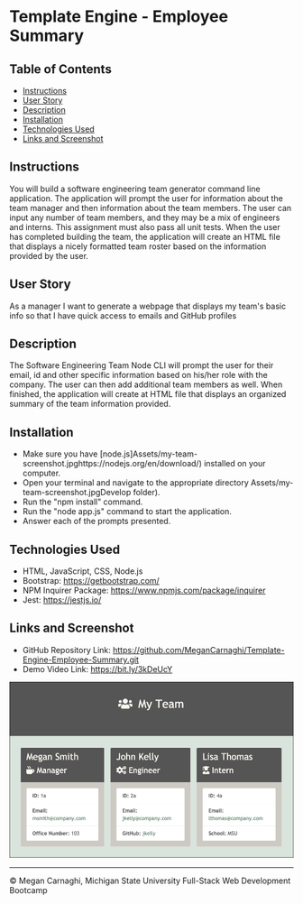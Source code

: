 # Template Engine - Employee Summary

## Table of Contents
* [Instructions](#instructions)
* [User Story](#user-story)
* [Description](#description)
* [Installation](#installation)
* [Technologies Used](#technologies-used)
* [Links and Screenshot](#links-and-screenshot)


## Instructions
You will build a software engineering team generator command line application. The application will prompt the user for information about the team manager and then information about the team members. The user can input any number of team members, and they may be a mix of engineers and interns. This assignment must also pass all unit tests. When the user has completed building the team, the application will create an HTML file that displays a nicely formatted team roster based on the information provided by the user.

## User Story
As a manager
I want to generate a webpage that displays my team's basic info
so that I have quick access to emails and GitHub profiles

## Description
The Software Engineering Team Node CLI will prompt the user for their email, id and other specific information based on his/her role with the company. The user can then add additional team members as well. When finished, the application will create at HTML file that displays an organized summary of the team information provided.

## Installation
* Make sure you have [node.js]Assets/my-team-screenshot.jpghttps://nodejs.org/en/download/) installed on your computer.
* Open your terminal and navigate to the appropriate directory Assets/my-team-screenshot.jpgDevelop folder).
* Run the "npm install" command.
* Run the "node app.js" command to start the application.
* Answer each of the prompts presented.

## Technologies Used
* HTML, JavaScript, CSS, Node.js
* Bootstrap: https://getbootstrap.com/
* NPM Inquirer Package: https://www.npmjs.com/package/inquirer
* Jest: https://jestjs.io/

## Links and Screenshot
* GitHub Repository Link: https://github.com/MeganCarnaghi/Template-Engine-Employee-Summary.git
* Demo Video Link: https://bit.ly/3kDeUcY

![my-team-screenshot](Assets/my-team-screenshot.jpg)






- - -
© Megan Carnaghi, Michigan State University Full-Stack Web Development Bootcamp

